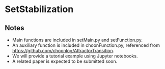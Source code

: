 # SetStabilization


## Notes

+ Main functions are included in setMain.py and setFunction.py.
+ An auxiliary function is included in choonFunction.py, referenced from https://github.com/choonlog/AttractorTransition.
+ We will provide a tutorial example using Jupyter notebooks.
+ A related paper is expected to be submitted soon.
